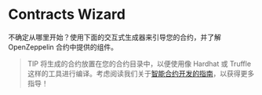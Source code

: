 # Contracts Wizard
不确定从哪里开始？使用下面的交互式生成器来引导您的合约，并了解 OpenZeppelin 合约中提供的组件。

> TIP
将生成的合约放置在您的合约目录中，以便使用像 Hardhat 或 Truffle 这样的工具进行编译。考虑阅读我们关于[智能合约开发的指南](/Learn/Developing-smart-contracts/Developing-smart-contracts-hardh.md)，以获得更多指导！